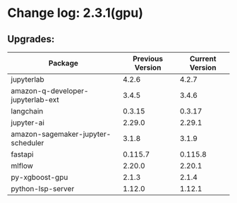 # Change log: 2.3.1(gpu)

## Upgrades: 

Package | Previous Version | Current Version
---|---|---
jupyterlab|4.2.6|4.2.7
amazon-q-developer-jupyterlab-ext|3.4.5|3.4.6
langchain|0.3.15|0.3.17
jupyter-ai|2.29.0|2.29.1
amazon-sagemaker-jupyter-scheduler|3.1.8|3.1.9
fastapi|0.115.7|0.115.8
mlflow|2.20.0|2.20.1
py-xgboost-gpu|2.1.3|2.1.4
python-lsp-server|1.12.0|1.12.1
